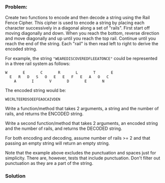 ### Problem:
<p>Create two functions to encode and then decode a string using the Rail Fence Cipher. This cipher is used to encode a string by placing each character successively in a diagonal along a set of &quot;rails&quot;. First start off moving diagonally and down. When you reach the bottom, reverse direction and move diagonally and up until you reach the top rail. Continue until you reach the end of the string. Each &quot;rail&quot; is then read left to right to derive the encoded string.</p>
<p>For example, the string <code>&quot;WEAREDISCOVEREDFLEEATONCE&quot;</code> could be represented in a three rail system as follows:</p>
<pre><code>W       E       C       R       L       T       E
  E   R   D   S   O   E   E   F   E   A   O   C  
    A       I       V       D       E       N    </code></pre><p>The encoded string would be:</p>
<pre><code>WECRLTEERDSOEEFEAOCAIVDEN</code></pre><p>Write a function/method that takes 2 arguments, a string and the number of rails, and returns the ENCODED string. </p>
<p>Write a second function/method that takes 2 arguments, an encoded string and the number of rails, and returns the DECODED string.</p>
<p>For both encoding and decoding, assume number of rails &gt;= 2 and that passing an empty string will return an empty string.</p>
<p>Note that the example above excludes the punctuation and spaces just for simplicity. There are, however, tests that include punctuation. Don&apos;t filter out punctuation as they are a part of the string.</p>

### Solution